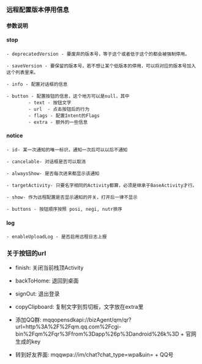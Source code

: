 ### 远程配置版本停用信息



#### 参数说明

  #### stop

    - deprecatedVersion - 要废弃的版本号，等于这个或者低于这个的都会被强制停用。

    - saveVersion - 要保留的版本号，若不想让某个低版本的停用，可以将对应的版本号加入这个列表里来。

    - info - 配置对话框的信息

    - button - 配置按钮的信息，这个地方可以是null，其中
            - text - 按钮文字
            - url  - 点击按钮后的行为
            - flags - 配置Intent的Flags
            - extra - 额外的一些信息


  #### notice

    - id- 某一次通知的唯一标识，通知一次后可以以后不通知

    - cancelable- 对话框是否可以取消

    - alwaysShow- 是否每次进来都显示该通知

    - targetActivity- 只要名字相同的Activity都算，必须是继承于BaseActivity才行。

    - show- 作为远程配置是否显示通知的开关，打开后一律不显示

    - buttons - 按钮顺序按照 posi, negi, nutr排序


  #### log

    - enableUploadLog - 是否启用远程日志上报


  ### 关于按钮的url

   - finish: 关闭当前栈顶Activity

   - backToHome: 退回到桌面

   - signOut: 退出登录

   - copyClipboard: 复制文字到剪切板，文字放在extra里

   - 添加QQ群: mqqopensdkapi://bizAgent/qm/qr?url=http%3A%2F%2Fqm.qq.com%2Fcgi-bin%2Fqm%2Fqr%3Ffrom%3Dapp%26p%3Dandroid%26k%3D   +   官网生成的key

   - 转到好友界面: mqqwpa://im/chat?chat_type=wpa&uin=   +  QQ号
 
